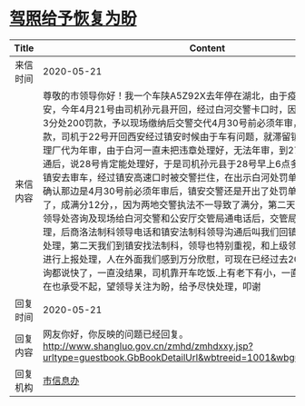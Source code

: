 # <a href="http://www.shangluo.gov.cn/zmhd/ldxxxx.jsp?urltype=leadermail.LeaderMailContentUrl&wbtreeid=1112&leadermailid=5878">驾照给予恢复为盼</a>
|Title|Content|
|:---:|---|
|来信时间|2020-05-21|
|来信内容|尊敬的市领导你好！我一个车陕A5Z92X去年停在湖北，由于疫情一直无法回西安，今年4月21号由司机孙元县开回，经过白河交警卡口时，因为逾期未年审被扣3分处200罚款，予以现场缴纳后交警交代4月30号前必须年审，要不又会扣分罚款，司机于22号开回西安经过镇安时候由于车有问题，就滞留镇安修理厂委托修理厂代为年审，由于白河一直未把违章处理好，无法年审，到27号和白河交警沟通后，说28号肯定能处理好，于是司机孙元县于28号早上6点多坐火车从西安到镇安去审车，经过镇安高速口时被交警拦住，在出示白河处罚单和白河交警通电话确认那边是4月30号前必须年审后，镇安交警还是开出了处罚单，本来已经9分了，成满分12分，，因为两地交警执法不一导致了满分，第二天到商洛局里法制科领导处咨询及现场给白河交警和公安厅交管局通电话后，交管局建议商洛这边处理，后商洛法制科领导电话和镇安法制科领导沟通后叫我们回镇安去找镇安法制科处理，第二天我们到镇安找法制科，领导也特别重视，和上级领导汇报后，说马上进行上报处理，人在外面我们感到万分欣慰，可现在已经过去20来天了，一直咨询都说快了，一直没结果，司机靠开车吃饭.上有老下有小，一直开不了车公司现在也承受不起，望领导关注为盼，给予尽快处理，叩谢|
|回复时间|2020-05-21|
|回复内容|网友你好，你反映的问题已经回复。http://www.shangluo.gov.cn/zmhd/zmhdxxy.jsp?urltype=guestbook.GbBookDetailUrl&wbtreeid=1001&wbguestbookid=9887|
|回复机构|<a href="../../categories/agencies/市信息办.md">市信息办</a>|
